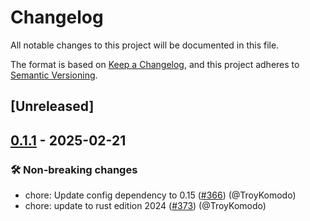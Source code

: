 # Changelog

<!--
This file is automatically generated by our release process.
DO NOT edit it directly.
If you want to add a change log entry for this package,
please create a new file in /changes.d/<pr-number>.toml
Refer to the [README.md](/changes.d/README.md) for more information.
-->

All notable changes to this project will be documented in this file.

The format is based on [Keep a Changelog](https://keepachangelog.com/en/1.0.0/),
and this project adheres to [Semantic Versioning](https://semver.org/spec/v2.0.0.html).

## [Unreleased]

## [0.1.1](https://github.com/ScuffleCloud/scuffle/compare/scuffle-settings-v0.1.0...scuffle-settings-v0.1.1) - 2025-02-21

### 🛠️ Non-breaking changes

- chore: Update config dependency to 0.15 ([#366](https://github.com/scufflecloud/scuffle/pull/366)) (@TroyKomodo)
- chore: update to rust edition 2024 ([#373](https://github.com/scufflecloud/scuffle/pull/373)) (@TroyKomodo)
